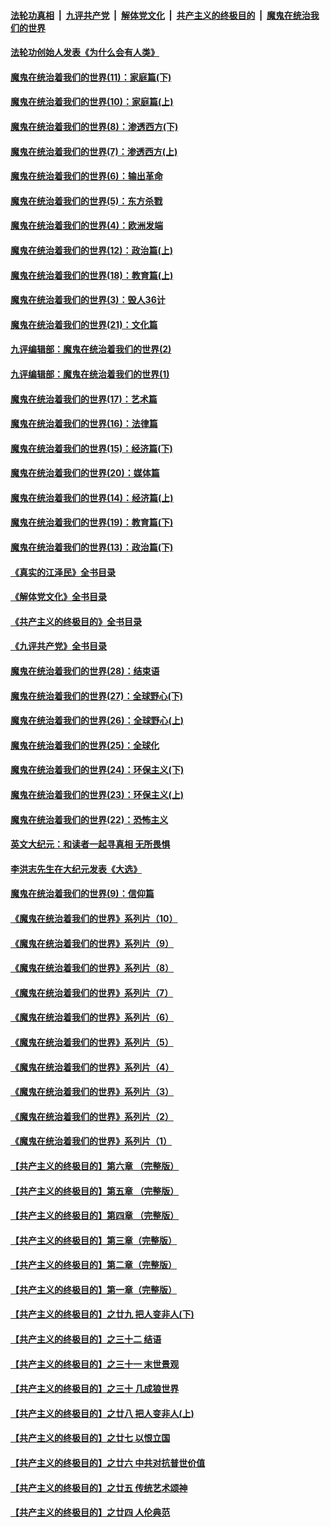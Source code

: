 ####  [法轮功真相](../../../../basic/blob/master/README.md?t=04040811) &nbsp;|&nbsp; [九评共产党](../../../../9ping.md/blob/master/README.md?t=04040811) &nbsp;|&nbsp; [解体党文化](../../../../jtdwh.md/blob/master/README.md?t=04040811)  &nbsp;|&nbsp; [共产主义的终极目的](../../../../gczydzjmd.md/blob/master/README.md?t=04040811) &nbsp;|&nbsp; [魔鬼在统治我们的世界](../../../../mgztzwmdsj.md/blob/master/README.md?t=04040811) 

#### [法轮功创始人发表《为什么会有人类》](../pages/nsc422/n13912117.md?t=04040811) 

#### [魔鬼在统治着我们的世界(11)：家庭篇(下)](../pages/nsc422/n10440961.md?t=04040811) 

#### [魔鬼在统治着我们的世界(10)：家庭篇(上)](../pages/nsc422/n10435448.md?t=04040811) 

#### [魔鬼在统治着我们的世界(8)：渗透西方(下)](../pages/nsc422/n10429603.md?t=04040811) 

#### [魔鬼在统治着我们的世界(7)：渗透西方(上)](../pages/nsc422/n10426013.md?t=04040811) 

#### [魔鬼在统治着我们的世界(6)：输出革命](../pages/nsc422/n10421536.md?t=04040811) 

#### [魔鬼在统治着我们的世界(5)：东方杀戮](../pages/nsc422/n10417707.md?t=04040811) 

#### [魔鬼在统治着我们的世界(4)：欧洲发端](../pages/nsc422/n10414890.md?t=04040811) 

#### [魔鬼在统治着我们的世界(12)：政治篇(上)](../pages/nsc422/n10444576.md?t=04040811) 

#### [魔鬼在统治着我们的世界(18)：教育篇(上)](../pages/nsc422/n10526970.md?t=04040811) 

#### [魔鬼在统治着我们的世界(3)：毁人36计](../pages/nsc422/n10411583.md?t=04040811) 

#### [魔鬼在统治着我们的世界(21)：文化篇](../pages/nsc422/n10597706.md?t=04040811) 

#### [九评编辑部：魔鬼在统治着我们的世界(2)](../pages/nsc422/n10410036.md?t=04040811) 

#### [九评编辑部：魔鬼在统治着我们的世界(1)](../pages/nsc422/n10406825.md?t=04040811) 

#### [魔鬼在统治着我们的世界(17)：艺术篇](../pages/nsc422/n10499093.md?t=04040811) 

#### [魔鬼在统治着我们的世界(16)：法律篇](../pages/nsc422/n10485969.md?t=04040811) 

#### [魔鬼在统治着我们的世界(15)：经济篇(下)](../pages/nsc422/n10469975.md?t=04040811) 

#### [魔鬼在统治着我们的世界(20)：媒体篇](../pages/nsc422/n10586579.md?t=04040811) 

#### [魔鬼在统治着我们的世界(14)：经济篇(上)](../pages/nsc422/n10457370.md?t=04040811) 

#### [魔鬼在统治着我们的世界(19)：教育篇(下)](../pages/nsc422/n10564808.md?t=04040811) 

#### [魔鬼在统治着我们的世界(13)：政治篇(下)](../pages/nsc422/n10448270.md?t=04040811) 

#### [《真实的江泽民》全书目录](../pages/nsc422/n13721399.md?t=04040811) 

#### [《解体党文化》全书目录](../pages/nsc422/n13721157.md?t=04040811) 

#### [《共产主义的终极目的》全书目录](../pages/nsc422/n13721048.md?t=04040811) 

#### [《九评共产党》全书目录](../pages/nsc422/n13708085.md?t=04040811) 

#### [魔鬼在统治着我们的世界(28)：结束语](../pages/nsc422/n10936246.md?t=04040811) 

#### [魔鬼在统治着我们的世界(27)：全球野心(下)](../pages/nsc422/n10928319.md?t=04040811) 

#### [魔鬼在统治着我们的世界(26)：全球野心(上)](../pages/nsc422/n10900318.md?t=04040811) 

#### [魔鬼在统治着我们的世界(25)：全球化](../pages/nsc422/n10788205.md?t=04040811) 

#### [魔鬼在统治着我们的世界(24)：环保主义(下)](../pages/nsc422/n10695307.md?t=04040811) 

#### [魔鬼在统治着我们的世界(23)：环保主义(上)](../pages/nsc422/n10688613.md?t=04040811) 

#### [魔鬼在统治着我们的世界(22)：恐怖主义](../pages/nsc422/n10614727.md?t=04040811) 

#### [英文大纪元：和读者一起寻真相 无所畏惧](../pages/nsc422/n12542027.md?t=04040811) 

#### [李洪志先生在大纪元发表《大选》](../pages/nsc422/n12534746.md?t=04040811) 

#### [魔鬼在统治着我们的世界(9)：信仰篇](../pages/nsc422/n10432159.md?t=04040811) 

#### [《魔鬼在统治着我们的世界》系列片（10）](../pages/nsc422/n12292670.md?t=04040811) 

#### [《魔鬼在统治着我们的世界》系列片（9）](../pages/nsc422/n12290859.md?t=04040811) 

#### [《魔鬼在统治着我们的世界》系列片（8）](../pages/nsc422/n12287445.md?t=04040811) 

#### [《魔鬼在统治着我们的世界》系列片（7）](../pages/nsc422/n12283425.md?t=04040811) 

#### [《魔鬼在统治着我们的世界》系列片（6）](../pages/nsc422/n12282314.md?t=04040811) 

#### [《魔鬼在统治着我们的世界》系列片（5）](../pages/nsc422/n12281419.md?t=04040811) 

#### [《魔鬼在统治着我们的世界》系列片（4）](../pages/nsc422/n12274024.md?t=04040811) 

#### [《魔鬼在统治着我们的世界》系列片（3）](../pages/nsc422/n12271322.md?t=04040811) 

#### [《魔鬼在统治着我们的世界》系列片（2）](../pages/nsc422/n12269049.md?t=04040811) 

#### [《魔鬼在统治着我们的世界》系列片（1）](../pages/nsc422/n12267575.md?t=04040811) 

#### [【共产主义的终极目的】第六章 （完整版）](../pages/nsc422/n11428913.md?t=04040811) 

#### [【共产主义的终极目的】第五章 （完整版）](../pages/nsc422/n11428912.md?t=04040811) 

#### [【共产主义的终极目的】第四章 （完整版）](../pages/nsc422/n11428907.md?t=04040811) 

#### [【共产主义的终极目的】第三章（完整版）](../pages/nsc422/n11428848.md?t=04040811) 

#### [【共产主义的终极目的】第二章（完整版）](../pages/nsc422/n11428831.md?t=04040811) 

#### [【共产主义的终极目的】第一章（完整版）](../pages/nsc422/n11417651.md?t=04040811) 

#### [【共产主义的终极目的】之廿九 把人变非人(下)](../pages/nsc422/n11344140.md?t=04040811) 

#### [【共产主义的终极目的】之三十二 结语](../pages/nsc422/n11360535.md?t=04040811) 

#### [【共产主义的终极目的】之三十一 末世景观](../pages/nsc422/n11351129.md?t=04040811) 

#### [【共产主义的终极目的】之三十 几成狼世界](../pages/nsc422/n11348280.md?t=04040811) 

#### [【共产主义的终极目的】之廿八 把人变非人(上)](../pages/nsc422/n11340492.md?t=04040811) 

#### [【共产主义的终极目的】之廿七 以恨立国](../pages/nsc422/n11336944.md?t=04040811) 

#### [【共产主义的终极目的】之廿六 中共对抗普世价值](../pages/nsc422/n11324785.md?t=04040811) 

#### [【共产主义的终极目的】之廿五 传统艺术颂神](../pages/nsc422/n11296396.md?t=04040811) 

#### [【共产主义的终极目的】之廿四 人伦典范](../pages/nsc422/n11296397.md?t=04040811) 

